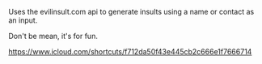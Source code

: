 Uses the evilinsult.com api to generate insults using a name or contact as an input.

Don't be mean, it's for fun.

https://www.icloud.com/shortcuts/f712da50f43e445cb2c666e1f7666714
